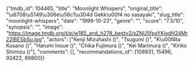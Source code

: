 {"tmdb_id": 104465, "title": "Moonlight Whispers", "original_title": "\u6708\u5149\u306e\u56c1\u304d Gekk\u00f4 no sasayaki", "slug_title": "moonlight-whispers", "date": "1999-10-23", "genre": "", "score": "7.3/10", "synopsis": "", "image": "https://image.tmdb.org/t/p/w185_and_h278_bestv2/sZNU5fpsYKjxdH24Mr22IBESbSu.jpg", "actors": ["Kenji Mizuhashi ()", "Tsugumi ()", "K\u00f4ta Kusano ()", "Harumi Inoue ()", "Chika Fujimura ()", "Kei Marimura ()", "Kiriko Shimizu ()"], "comments": [], "recommandations_id": [108931, 15496, 92422, 89800]}